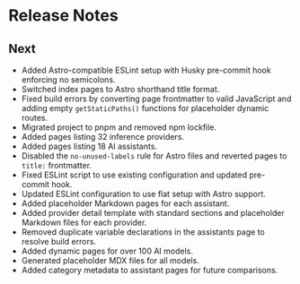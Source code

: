 # Release Notes

## Next
- Added Astro-compatible ESLint setup with Husky pre-commit hook enforcing no semicolons.
- Switched index pages to Astro shorthand title format.
- Fixed build errors by converting page frontmatter to valid JavaScript and adding empty `getStaticPaths()` functions for placeholder dynamic routes.
- Migrated project to pnpm and removed npm lockfile.
- Added pages listing 32 inference providers.
- Added pages listing 18 AI assistants.
- Disabled the `no-unused-labels` rule for Astro files and reverted pages to `title:` frontmatter.
- Fixed ESLint script to use existing configuration and updated pre-commit hook.
- Updated ESLint configuration to use flat setup with Astro support.
- Added placeholder Markdown pages for each assistant.
- Added provider detail template with standard sections and placeholder Markdown files for each provider.
- Removed duplicate variable declarations in the assistants page to resolve build errors.
- Added dynamic pages for over 100 AI models.
- Generated placeholder MDX files for all models.
- Added category metadata to assistant pages for future comparisons.
